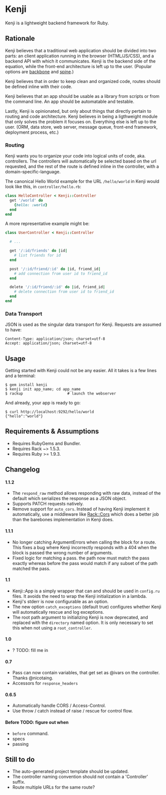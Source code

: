 # Kenji

Kenji is a lightweight backend framework for Ruby.


## Rationale

Kenji believes that a traditional web application should be divided into two
parts: an client application running in the browser (HTML/JS/CSS), and
a backend API with which it communicates. Kenji is the backend side of the
equation, while the front-end architecture is left up to the user. (Popular
options are [backbone][] and [spine][].)

[backbone]: http://documentcloud.github.com/backbone/
[spine]: http://spinejs.com/

Kenji believes that in order to keep clean and organized code, routes should be
defined inline with their code.

Kenji believes that an app should be usable as a library from scripts or from
the command line. An app should be automatable and testable.

Lastly, Kenji is opinionated, but only about things that directly pertain to
routing and code architecture. Kenji believes in being a ligthweight module
that only solves the problem it focuses on. Everything else is left up to the
user. (ORM, data store, web server, message queue, front-end framework,
deployment process, etc.)


### Routing

Kenji wants you to organize your code into logical units of code, aka.
controllers. The controllers will automatically be selected based on the url
requested, and the rest of the route is defined inline in the controller, with
a domain-specific-language.

The canonical Hello World example for the URL `/hello/world` in Kenji would
look like this, in `controller/hello.rb`:

```ruby
class HelloController < Kenji::Controller
  get '/world' do
    {hello: :world}
  end
end
```

A more representative example might be:

```ruby
class UserController < Kenji::Controller

  # ...

  get '/:id/friends' do |id|
    # list friends for id
  end

  post '/:id/friend/:id' do |id, friend_id|
    # add connection from user id to friend_id
  end

  delete '/:id/friend/:id' do |id, friend_id|
    # delete connection from user id to friend_id
  end
end
```


### Data Transport

JSON is used as the singular data transport for Kenji. Requests are assumed to
have:

    Content-Type: application/json; charset=utf-8
    Accept: application/json; charset=utf-8


## Usage

Getting started with Kenji could not be any easier. All it takes is a few lines
and a terminal:

    $ gem install kenji
    $ kenji init app_name; cd app_name
    $ rackup                    # launch the webserver

And already, your app is ready to go:

    $ curl http://localhost:9292/hello/world
    {"hello":"world"}


## Requirements & Assumptions

- Requires RubyGems and Bundler.
- Requires Rack ~> 1.5.3.
- Requires Ruby >= 1.9.3.


## Changelog

#### 1.1.2

- The `respond_raw` method allows responding with raw data, instead of the
  default which serializes the response as a JSON object.
- Supports PATCH requests natively.
- Remove support for `auto_cors`. Instead of having Kenji implement it
  automatically, use a middleware like [Rack::Cors][rack-cors] which does
  a better job than the barebones implementation in Kenji does.

[rack-cors]: https://github.com/cyu/rack-cors

#### 1.1.1

- No longer catching ArgumentErrors when calling the block for a route. This
  fixes a bug where Kenji incorrectly responds with a 404 when the block is
  passed the wrong number of arguments.
- Fixed logic for matching a pass. the path now must match the pass exactly
  whereas before the pass would match if any subset of the path matched the
  pass.

#### 1.1

- Kenji::App is a simply wrapper that can and should be used in `config.ru`
  files. It avoids the need to wrap the Kenji initialization in a lambda.
- Kenji's stderr is now configurable as an option.
- The new option `catch_exceptions` (default true) configures whether Kenji
  will automatically rescue and log exceptions.
- The root path argument to initializing Kenji is now deprecated, and replaced
  with the `directory` named option. It is only necessary to set this when not
  using a `root_controller`.

#### 1.0

- ? TODO: fill me in

#### 0.7

- Pass can now contain variables, that get set as @ivars on the controller.
  Thanks @nicotaing.
- Accessors for `response_headers`

#### 0.6.5

- Automatically handle CORS / Access-Control.
- Use throw / catch instead of raise / rescue for control flow.

#### Before TODO: figure out when

- `before` command.
- specs
- passing 

## Still to do

- The auto-generated project template should be updated.
- The controller naming convention should not contain a 'Controller' suffix.
- Route multiple URLs for the same route?

